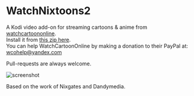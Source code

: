 # WatchNixtoons2

A Kodi video add-on for streaming cartoons & anime from [watchcartoononline](https://www.watchcartoononline.io).  
Install it from [this zip here](https://github.com/doko-desuka/plugin.video.watchnixtoons2/raw/master/plugin.video.watchnixtoons2-0.1.0.zip).  
You can help WatchCartoonOnline by making a donation to their PayPal at: wcohelp@yandex.com

Pull-requests are always welcome.

![screenshot](https://images2.imgbox.com/ed/3a/u1ElBst4_o.png)

Based on the work of Nixgates and Dandymedia.
